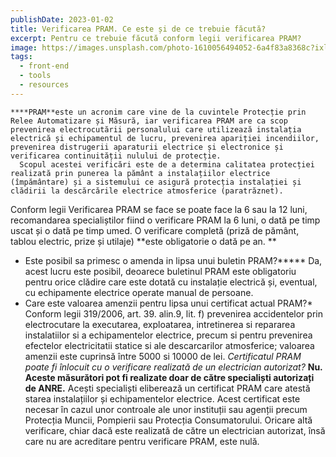 ```yaml
---
publishDate: 2023-01-02
title: Verificarea PRAM. Ce este și de ce trebuie făcută?
excerpt: Pentru ce trebuie făcută conform legii verificarea PRAM?
image: https://images.unsplash.com/photo-1610056494052-6a4f83a8368c?ixlib=rb-4.0.3&ixid=MnwxMjA3fDB8MHxwaG90by1wYWdlfHx8fGVufDB8fHx8&auto=format&fit=crop&w=687&q=80
tags:
  - front-end
  - tools
  - resources
---
```


    ****PRAM**este un acronim care vine de la cuvintele Protecție prin Relee Automatizare și Măsură, iar verificarea PRAM are ca scop prevenirea electrocutării personalului care utilizează instalația electrică și echipamentul de lucru, prevenirea apariției incendiilor, prevenirea distrugerii aparaturii electrice și electronice și verificarea continuității nulului de protecție.
      Scopul acestei verificări este de a determina calitatea protecției realizată prin punerea la pământ a instalațiilor electrice (împământare) și a sistemului ce asigură protecția instalației și clădirii la descărcările electrice atmosferice (paratrăznet).
  Conform legii 
Verificarea PRAM se face se poate face la 6 sau la 12 luni, recomandarea specialiștilor fiind o verificare PRAM la 6 luni, o dată pe timp uscat și o dată pe timp umed. O verificare completă (priză de pământ, tablou electric, prize și utilaje) **este obligatorie o dată pe an. **
  * Este posibil sa primesc o amenda in lipsa unui buletin PRAM?*****
Da, acest lucru este posibil, deoarece buletinul PRAM este obligatoriu pentru orice clădire care este dotată cu instalație electrică și, eventual, cu echipamente electrice operate manual de persoane.
  * Care este valoarea amenzii pentru lipsa unui certificat actual PRAM?*
Conform legii 319/2006, art. 39. alin.9, lit. f) prevenirea accidentelor prin electrocutare la executarea, exploatarea, intretinerea si repararea instalatiilor si a echipamentelor electrice, precum si pentru prevenirea efectelor electricitatii statice si ale descarcarilor atmosferice;  valoarea amenzii este cuprinsă între 5000 si 10000 de lei.
  *Certificatul PRAM poate fi înlocuit cu o verificare realizată de un electrician autorizat?*
**Nu.** **Aceste măsurători pot fi realizate doar de către specialiști autorizați de ANRE.** Acești specialiști eliberează un certificat PRAM care atestă starea instalațiilor și echipamentelor electrice. Acest certificat este necesar în cazul unor controale ale unor instituții sau agenții precum Protecția Muncii, Pompierii sau Protecția Consumatorului.
Oricare altă verificare, chiar dacă este realizată de către un electrician autorizat, însă care nu are acreditare pentru verificare PRAM, este nulă. 

